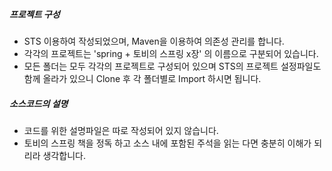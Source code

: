 ##### 프로젝트 구성

* STS 이용하여 작성되었으며, Maven을 이용하여 의존성 관리를 합니다.
* 각각의 프로젝트는 'spring + 토비의 스프링 x장' 의 이름으로 구분되어 있습니다.
* 모든 폴더는 모두 각각의 프로젝트로 구성되어 있으며 STS의 프로젝트 설정파일도 함께 올라가 있으니 Clone 후 각 폴더별로 Import 하시면 됩니다.




##### 소스코드의 설명
* 코드를 위한 설명파일은 따로 작성되어 있지 않습니다.
* 토비의 스프링 책을 정독 하고 소스 내에 포함된 주석을 읽는 다면 충분히 이해가 되리라 생각합니다.
